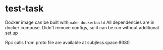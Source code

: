 # test-task

Docker image can be built with ```make dockerbuild```
All dependencies are in docker compose.
Didn't remove configs, so it can be run without additional set up

Rpc calls from proto file are available at subjless.space:8080
